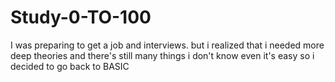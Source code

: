 # Study-0-TO-100

I was preparing to get a job and interviews. 
but i realized that i needed more deep theories and there's still many things i don't know even it's easy
so i decided to go back to BASIC
